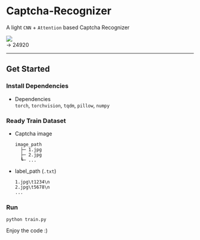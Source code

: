 # Captcha-Recognizer   

A light `CNN` + `Attention` based Captcha Recognizer  

![](https://www.dropbox.com/s/zdsiyr82o161qdt/captcha_sample.jpg?raw=1)  
-> 24920

---  

## Get Started  
### Install Dependencies
- Dependencies  
`torch`, `torchvision`, `tqdm`, `pillow`, `numpy`

### Ready Train Dataset 
- Captcha image
  ```  
  image_path
    ├─ 1.jpg
    ├─ 2.jpg
    ┗─ ...
  ```
- label_path (`.txt`)
  ```
  1.jpg\t1234\n
  2.jpg\t5678\n
  ...
  ```  
### Run  
```  
python train.py
```

Enjoy the code :)
